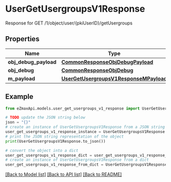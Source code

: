 # UserGetUsergroupsV1Response

Response for GET /1/object/user/{pkiUserID}/getUsergroups

## Properties

Name | Type | Description | Notes
------------ | ------------- | ------------- | -------------
**obj_debug_payload** | [**CommonResponseObjDebugPayload**](CommonResponseObjDebugPayload.md) |  | 
**obj_debug** | [**CommonResponseObjDebug**](CommonResponseObjDebug.md) |  | [optional] 
**m_payload** | [**UserGetUsergroupsV1ResponseMPayload**](UserGetUsergroupsV1ResponseMPayload.md) |  | 

## Example

```python
from eZmaxApi.models.user_get_usergroups_v1_response import UserGetUsergroupsV1Response

# TODO update the JSON string below
json = "{}"
# create an instance of UserGetUsergroupsV1Response from a JSON string
user_get_usergroups_v1_response_instance = UserGetUsergroupsV1Response.from_json(json)
# print the JSON string representation of the object
print(UserGetUsergroupsV1Response.to_json())

# convert the object into a dict
user_get_usergroups_v1_response_dict = user_get_usergroups_v1_response_instance.to_dict()
# create an instance of UserGetUsergroupsV1Response from a dict
user_get_usergroups_v1_response_from_dict = UserGetUsergroupsV1Response.from_dict(user_get_usergroups_v1_response_dict)
```
[[Back to Model list]](../README.md#documentation-for-models) [[Back to API list]](../README.md#documentation-for-api-endpoints) [[Back to README]](../README.md)


